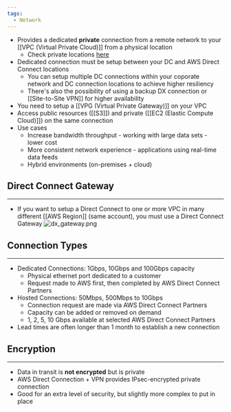 ```yaml
---
tags:
  - Network
---
```

- Provides a dedicated __private__ connection from a remote network to your [[VPC (Virtual Private Cloud)]] from a physical location
	- Check private locations [here](https://aws.amazon.com/directconnect/locations/)
- Dedicated connection must be setup between your DC and AWS Direct Connect locations
	- You can setup multiple DC connections within your coporate network and DC connection locations to achieve higher resiliency
	- There's also the possibility of using a backup DX connection or [[Site-to-Site VPN]] for higher availability
- You need to setup a [[VPG (Virtual Private Gateway)]] on your VPC
- Access public resources ([[S3]]) and private ([[EC2 (Elastic Compute Cloud)]]) on the same connection
- Use cases
	- Increase bandwidth throughput - working with large data sets - lower cost
	- More consistent network experience - applications using real-time data feeds
	- Hybrid environments (on-premises + cloud)

## Direct Connect Gateway
---
- If you want to setup a Direct Connect to one or more VPC in many different [[AWS Region]] (same account), you must use a Direct Connect Gateway
![dx_gateway.png](dx_gateway.png)

## Connection Types
---
- Dedicated Connections: 1Gbps, 10Gbps and 100Gbps capacity
	- Physical ethernet port dedicated to a customer
	- Request made to AWS first, then completed by AWS Direct Connect Partners
- Hosted Connections: 50Mbps, 500Mbps to 10Gbps
	- Connection request are made via AWS Direct Connect Partners
	- Capacity can be added or removed on demand
	- 1, 2, 5, 10 Gbps available at selected AWS Direct Connect Partners
- Lead times are often longer than 1 month to establish a new connection

## Encryption
---
- Data in transit is __not encrypted__ but is private
- AWS Direct Connection + VPN provides IPsec-encrypted private connection
- Good for an extra level of security, but slightly more complex to put in place
